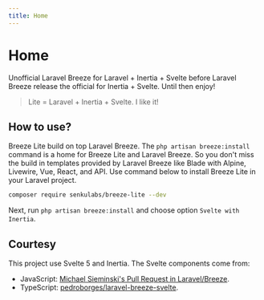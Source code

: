 ```yaml
---
title: Home
---
```


# Home

Unofficial Laravel Breeze for Laravel + Inertia + Svelte before Laravel Breeze release the official for Inertia + Svelte. Until then enjoy!

> Lite = Laravel + Inertia + Svelte. I like it!

## How to use?

Breeze Lite build on top Laravel Breeze. The `php artisan breeze:install` command is a home for Breeze Lite and Laravel Breeze. So you don't miss the build in templates provided by Laravel Breeze like Blade with Alpine, Livewire, Vue, React, and API. Use command below to install Breeze Lite in your Laravel project.

```bash
composer require senkulabs/breeze-lite --dev
```

Next, run `php artisan breeze:install` and choose option `Svelte with Inertia`.

## Courtesy

This project use Svelte 5 and Inertia. The Svelte components come from:

- JavaScript: [Michael Sieminski's Pull Request in Laravel/Breeze](https://github.com/laravel/breeze/pull/247).
- TypeScript: [pedroborges/laravel-breeze-svelte](https://github.com/pedroborges/laravel-breeze-svelte).
